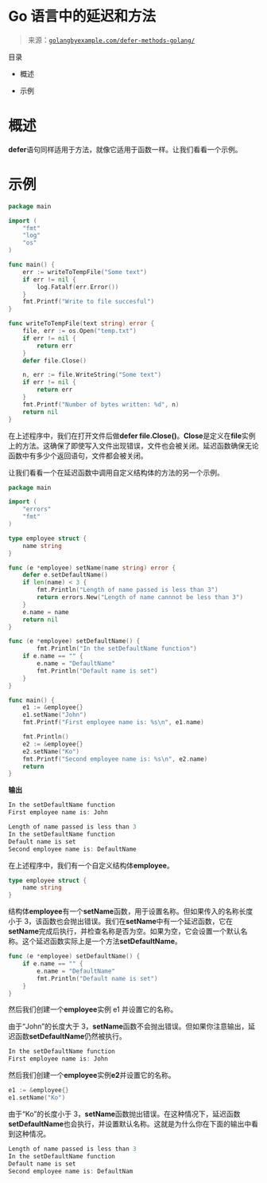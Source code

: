 <!--yml

分类：未分类

日期：2024-10-13 06:27:23

-->

# Go 语言中的延迟和方法

> 来源：[`golangbyexample.com/defer-methods-golang/`](https://golangbyexample.com/defer-methods-golang/)

目录

+   概述

+   示例

# **概述**

**defer**语句同样适用于方法，就像它适用于函数一样。让我们看看一个示例。

# **示例**

```go
package main

import (
    "fmt"
    "log"
    "os"
)

func main() {
    err := writeToTempFile("Some text")
    if err != nil {
        log.Fatalf(err.Error())
    }
    fmt.Printf("Write to file succesful")
}

func writeToTempFile(text string) error {
    file, err := os.Open("temp.txt")
    if err != nil {
        return err
    }
    defer file.Close()

    n, err := file.WriteString("Some text")
    if err != nil {
        return err
    }
    fmt.Printf("Number of bytes written: %d", n)
    return nil
}
```

在上述程序中，我们在打开文件后做**defer file.Close()**。**Close**是定义在**file**实例上的方法。这确保了即使写入文件出现错误，文件也会被关闭。延迟函数确保无论函数中有多少个返回语句，文件都会被关闭。

让我们看看一个在延迟函数中调用自定义结构体的方法的另一个示例。

```go
package main

import (
	"errors"
	"fmt"
)

type employee struct {
	name string
}

func (e *employee) setName(name string) error {
	defer e.setDefaultName()
	if len(name) < 3 {
		fmt.Println("Length of name passed is less than 3")
		return errors.New("Length of name cannnot be less than 3")
	}
	e.name = name
	return nil
}

func (e *employee) setDefaultName() {
        fmt.Println("In the setDefaultName function")
	if e.name == "" {
		e.name = "DefaultName"
		fmt.Println("Default name is set")
	}
}

func main() {
	e1 := &employee{}
	e1.setName("John")
	fmt.Printf("First employee name is: %s\n", e1.name)

	fmt.Println()
	e2 := &employee{}
	e2.setName("Ko")
	fmt.Printf("Second employee name is: %s\n", e2.name)
	return
}
```

**输出**

```go
In the setDefaultName function
First employee name is: John

Length of name passed is less than 3
In the setDefaultName function
Default name is set
Second employee name is: DefaultName
```

在上述程序中，我们有一个自定义结构体**employee**。

```go
type employee struct {
	name string
}
```

结构体**employee**有一个**setName**函数，用于设置名称。但如果传入的名称长度小于 3，该函数也会抛出错误。我们在**setName**中有一个延迟函数，它在**setName**完成后执行，并检查名称是否为空。如果为空，它会设置一个默认名称。这个延迟函数实际上是一个方法**setDefaultName**。

```go
func (e *employee) setDefaultName() {
	if e.name == "" {
		e.name = "DefaultName"
		fmt.Println("Default name is set")
	}
}
```

然后我们创建一个**employee**实例 e1 并设置它的名称。

由于“John”的长度大于 3，**setName**函数不会抛出错误。但如果你注意输出，延迟函数**setDefaultName**仍然被执行。

```go
In the setDefaultName function
First employee name is: John
```

然后我们创建一个**employee**实例**e2**并设置它的名称。

```go
e1 := &employee{}
e1.setName("Ko")
```

由于“Ko”的长度小于 3，**setName**函数抛出错误。在这种情况下，延迟函数**setDefaultName**也会执行，并设置默认名称。这就是为什么你在下面的输出中看到这种情况。

```go
Length of name passed is less than 3
In the setDefaultName function
Default name is set
Second employee name is: DefaultNam
```


